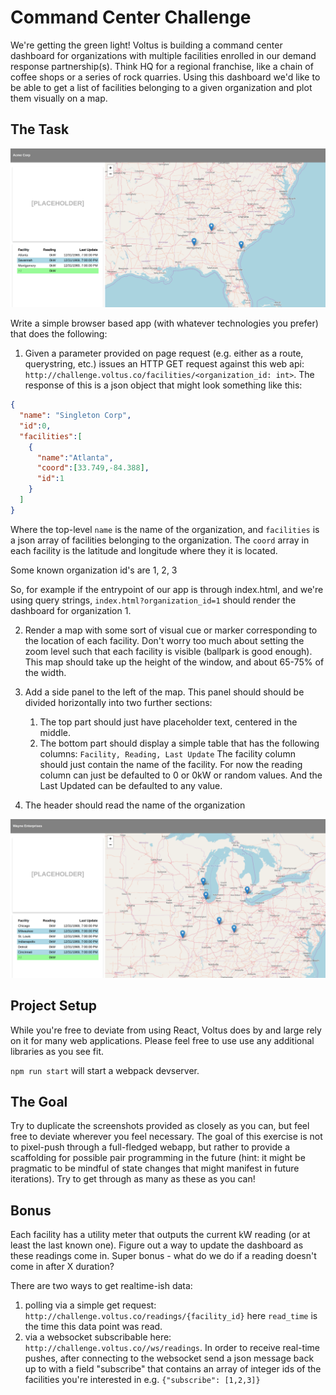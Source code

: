 # Command Center Challenge
We're getting the green light! Voltus is building a command center dashboard for organizations with multiple facilities enrolled in our demand response partnership(s). Think HQ for a regional franchise, like a chain of coffee shops or a series of rock quarries. Using this dashboard we'd like to be able to get a list of facilities belonging to a given organization and plot them visually on a map.

## The Task

![org 1](/screenshot-org-1.png?raw=true "Screenshot for organization id 1")

Write a simple browser based app (with whatever technologies you prefer) that does the following:

1. Given a parameter provided on page request (e.g. either as a route, querystring, etc.) issues an HTTP GET request against this web api: `http://challenge.voltus.co/facilities/<organization_id: int>`. The response of this is a json object that might look something like this:
```json
{
  "name": "Singleton Corp",
  "id":0,
  "facilities":[
    {
      "name":"Atlanta",
      "coord":[33.749,-84.388],
      "id":1
    }
  ]
}
```

Where the top-level `name` is the name of the organization, and `facilities` is a json array of facilities belonging to the organization. The `coord` array in each facility is the latitude and longitude where they it is located.

Some known organization id's are 1, 2, 3

So, for example if the entrypoint of our app is through index.html, and we're using query strings, `index.html?organization_id=1` should render the dashboard for organization 1.

2. Render a map with some sort of visual cue or marker corresponding to the location of each facility. Don't worry too much about setting the zoom level such that each facility is visible (ballpark is good enough). This map should take up the height of the window, and about 65-75% of the width.

3. Add a side panel to the left of the map. This panel should should be divided horizontally into two further sections:
   1. The top part should just have placeholder text, centered in the middle.
   2. The bottom part should display a simple table that has the following columns: `Facility, Reading, Last Update`
   The facility column should just contain the name of the facility. For now the reading column can just be defaulted to 0 or 0kW or random values. And the Last Updated can be defaulted to any value.

4. The header should read the name of the organization

![org 2](/screenshot-org-3.png?raw=true "Screenshot for organization id 3")

## Project Setup
While you're free to deviate from using React, Voltus does by and large rely on it for many web applications. Please feel free to use use any additional libraries as you see fit. 

`npm run start` will start a webpack devserver.

## The Goal
Try to duplicate the screenshots provided as closely as you can, but feel free to deviate wherever you feel necessary. The goal of this exercise is not to pixel-push through a full-fledged webapp, but rather to provide a scaffolding for possible pair programming in the future (hint: it might be pragmatic to be mindful of state changes that might manifest in future iterations). Try to get through as many as these as you can!

## Bonus
Each facility has a utility meter that outputs the current kW reading (or at least the last known one). Figure out a way to update the dashboard as these readings come in. Super bonus - what do we do if a reading doesn't come in after X duration?

There are two ways to get realtime-ish data:
1. polling via a simple get request: `http://challenge.voltus.co/readings/{facility_id}` here `read_time` is the time this data point was read.
2. via a websocket subscribable here: `http://challenge.voltus.co//ws/readings`. In order to receive real-time pushes, after connecting to the websocket send a json message back up to with a field "subscribe" that contains an array of integer ids of the facilities you're interested in e.g. `{"subscribe": [1,2,3]}`
